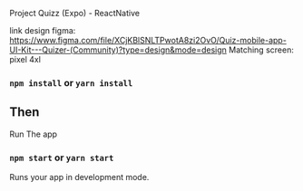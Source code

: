 Project Quizz (Expo) - ReactNative

link design figma: https://www.figma.com/file/XCjKBlSNLTPwotA8zi2OvO/Quiz-mobile-app-UI-Kit---Quizer-(Community)?type=design&mode=design
Matching screen: pixel 4xl 


### `npm install` or `yarn install`

## Then

Run The app

### `npm start` or `yarn start`

Runs your app in development mode.

